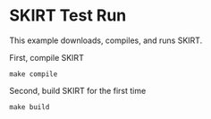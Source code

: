 # SKIRT Test Run

This example downloads, compiles, and runs SKIRT.

First, compile SKIRT
```console
make compile
```

Second, build SKIRT for the first time
```console
make build
```

